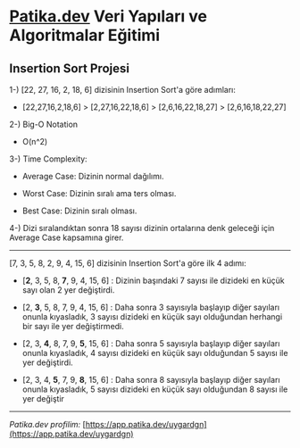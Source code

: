 # [Patika.dev](https://app.patika.dev/) Veri Yapıları ve Algoritmalar Eğitimi

## Insertion Sort Projesi

1-) [22, 27, 16, 2, 18, 6] dizisinin Insertion Sort'a göre adımları:
 - [22,27,16,2,18,6] > [2,27,16,22,18,6] > [2,6,16,22,18,27] > [2,6,16,18,22,27]

2-) Big-O Notation
 - O(n^2)

3-) Time Complexity:
 - Average Case: Dizinin normal dağılımı.

 - Worst Case: Dizinin sıralı ama ters olması.

 - Best Case: Dizinin sıralı olması.

 4-) Dizi sıralandıktan sonra 18 sayısı dizinin ortalarına denk geleceği için Average Case kapsamına girer. 

 ---

 [7, 3, 5, 8, 2, 9, 4, 15, 6] dizisinin Insertion Sort'a göre ilk 4 adımı:
 
  - [**2**, 3, 5, 8, **7**, 9, 4, 15, 6] : Dizinin başındaki 7 sayısı ile dizideki en küçük sayı olan 2 yer değiştirdi.

  - [2, **3**, 5, 8, 7, 9, 4, 15, 6] : Daha sonra 3 sayısıyla başlayıp diğer sayıları onunla kıyasladık, 3 sayısı dizideki en küçük sayı olduğundan herhangi bir sayı ile yer değiştirmedi.

  - [2, 3, **4**, 8, 7, 9, **5**, 15, 6] : Daha sonra 5 sayısıyla başlayıp diğer sayıları onunla kıyasladık, 4 sayısı dizideki en küçük sayı olduğundan 5 sayısı ile yer değiştirdi.

  - [2, 3, 4, **5**, 7, 9, **8**, 15, 6] : Daha sonra 8 sayısıyla başlayıp diğer sayıları onunla kıyasladık, 5 sayısı dizideki en küçük sayı olduğundan 8 sayısı ile yer değiştir

---

_Patika.dev profilim:_ [https://app.patika.dev/uygardgn](https://app.patika.dev/uygardgn)